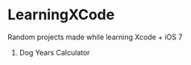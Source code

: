 LearningXCode
=============

Random projects made while learning Xcode + iOS 7

1. Dog Years Calculator
